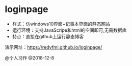 # loginpage

- 样式：仿windows10界面+记事本界面的静态网站
- 运行环境：支持JavaScripe和html的空间即可,无需数据库
- 特点：直接在github上运行静态博客

演示网址：https://redyfmj.github.io/loginpage/

@个人习作 @2018-12-8

